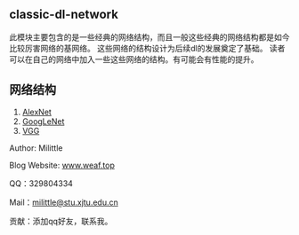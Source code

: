## classic-dl-network
此模块主要包含的是一些经典的网络结构，而且一般这些经典的网络结构都是如今比较厉害网络的基网络。
这些网络的结构设计为后续dl的发展奠定了基础。
读者可以在自己的网络中加入一些这些网络的结构。有可能会有性能的提升。
## 网络结构
1. [AlexNet](https://github.com/Milittle/awesome-dl-network/blob/master/classic-dl-network/AlexNet.md)
2. [GoogLeNet](https://github.com/Milittle/awesome-dl-network/blob/master/classic-dl-network/GoogleNet.md)
3. [VGG](https://github.com/Milittle/awesome-dl-network/blob/master/classic-dl-network/VGG.md)

Author: Milittle

Blog Website: www.weaf.top

QQ：329804334

Mail：milittle@stu.xjtu.edu.cn

贡献：添加qq好友，联系我。
